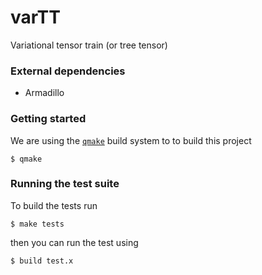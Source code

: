 # varTT

Variational tensor train (or tree tensor)

### External dependencies

- Armadillo

### Getting started

We are using the [`qmake`](http://doc.qt.io/archives/qt-4.8/qmake-manual.html) build system to to build this project

```
$ qmake
```

### Running the test suite

To build the tests run

```
$ make tests
```

then you can run the test using

```
$ build test.x
```
